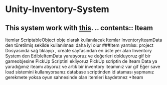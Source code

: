 # Unity-Inventory-System

This system work with [this](https://github.com/Egecekic/Game-Save-Load-System).
.. contents::
Iteam
-------------------
Itemlar ScriptableObject obje olarak kullanılacak
Itemlar InventoryIteamData den türetilmiş sekilde kullanılması daha iyi olur 
###Item yarıtılısı:
project Dosyasında sağ tıklayıp , create sayfasından en üste yer alan Inventory System den EdibleItemData yaratıyoruz ve değerleri dolduyoruz
gif
bir gameobjesine PickUp Scriptini ekliyoruz PickUp scriptin de Iteam Data ya yaradığımız iteamı atıyoruz ve artık bir inventory iteamınız var
gif
Eğer save load sistemini kullanıyorsanız database scriptinden id ataması yapmanız gerekmete yoksa oyun sahnesinde olan itemleri kaydetmez
*Iteam

